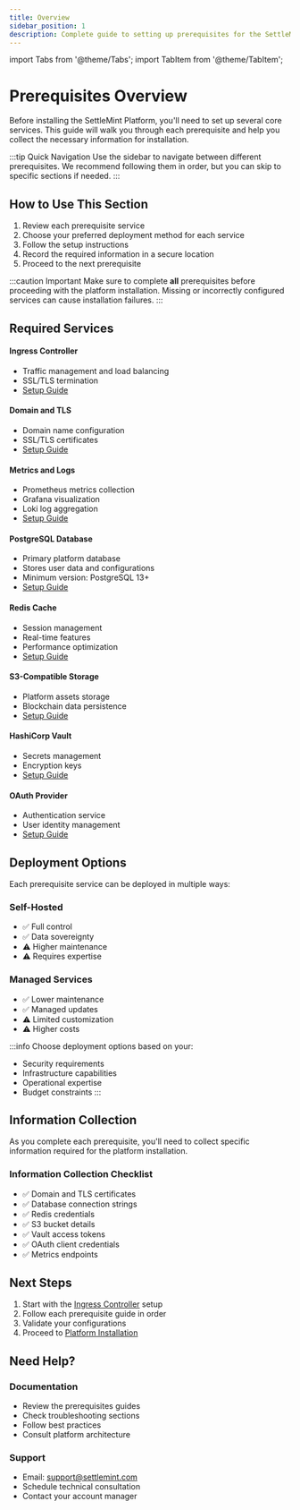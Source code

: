 ```yaml
---
title: Overview
sidebar_position: 1
description: Complete guide to setting up prerequisites for the SettleMint Platform installation
---
```


import Tabs from '@theme/Tabs';
import TabItem from '@theme/TabItem';

# Prerequisites Overview

Before installing the SettleMint Platform, you'll need to set up several core services. This guide will walk you through each prerequisite and help you collect the necessary information for installation.

:::tip Quick Navigation
Use the sidebar to navigate between different prerequisites. We recommend following them in order, but you can skip to specific sections if needed.
:::

## How to Use This Section

1. Review each prerequisite service
2. Choose your preferred deployment method for each service
3. Follow the setup instructions
4. Record the required information in a secure location
5. Proceed to the next prerequisite

:::caution Important
Make sure to complete **all** prerequisites before proceeding with the platform installation. Missing or incorrectly configured services can cause installation failures.
:::

## Required Services

<Tabs>
<TabItem value="infrastructure" label="Infrastructure" default>

#### Ingress Controller

- Traffic management and load balancing
- SSL/TLS termination
- [Setup Guide](/documentation/docs/launch-platform/self-hosted/installation-guide/prerequisites/ingress-controller)

#### Domain and TLS

- Domain name configuration
- SSL/TLS certificates
- [Setup Guide](/documentation/docs/launch-platform/self-hosted/installation-guide/prerequisites/domain-and-tls)

#### Metrics and Logs

- Prometheus metrics collection
- Grafana visualization
- Loki log aggregation
- [Setup Guide](/documentation/docs/launch-platform/self-hosted/installation-guide/prerequisites/metrics-and-logs)

</TabItem>
<TabItem value="databases" label="Databases & Cache">

#### PostgreSQL Database

- Primary platform database
- Stores user data and configurations
- Minimum version: PostgreSQL 13+
- [Setup Guide](/documentation/docs/launch-platform/self-hosted/installation-guide/prerequisites/postgresql)

#### Redis Cache

- Session management
- Real-time features
- Performance optimization
- [Setup Guide](/documentation/docs/launch-platform/self-hosted/installation-guide/prerequisites/redis)

</TabItem>
<TabItem value="security" label="Security & Storage">

#### S3-Compatible Storage

- Platform assets storage
- Blockchain data persistence
- [Setup Guide](/documentation/docs/launch-platform/self-hosted/installation-guide/prerequisites/s3-storage)

#### HashiCorp Vault

- Secrets management
- Encryption keys
- [Setup Guide](/documentation/docs/launch-platform/self-hosted/installation-guide/prerequisites/hashicorp-vault)

#### OAuth Provider

- Authentication service
- User identity management
- [Setup Guide](/documentation/docs/launch-platform/self-hosted/installation-guide/prerequisites/oauth)

</TabItem>
</Tabs>

## Deployment Options

Each prerequisite service can be deployed in multiple ways:

<div className="row margin-bottom--lg">
<div className="col col--6">

### Self-Hosted

- ✅ Full control
- ✅ Data sovereignty
- ⚠️ Higher maintenance
- ⚠️ Requires expertise

</div>
<div className="col col--6">

### Managed Services

- ✅ Lower maintenance
- ✅ Managed updates
- ⚠️ Limited customization
- ⚠️ Higher costs

</div>
</div>

:::info
Choose deployment options based on your:

- Security requirements
- Infrastructure capabilities
- Operational expertise
- Budget constraints
  :::

## Information Collection

As you complete each prerequisite, you'll need to collect specific information required for the platform installation.

<div className="alert alert--success" role="alert">

### Information Collection Checklist

- ✅ Domain and TLS certificates
- ✅ Database connection strings
- ✅ Redis credentials
- ✅ S3 bucket details
- ✅ Vault access tokens
- ✅ OAuth client credentials
- ✅ Metrics endpoints

</div>

## Next Steps

1. Start with the [Ingress Controller](/documentation/docs/launch-platform/self-hosted/installation-guide/prerequisites/ingress-controller) setup
2. Follow each prerequisite guide in order
3. Validate your configurations
4. Proceed to [Platform Installation](/documentation/docs/launch-platform/self-hosted/installation-guide/platform-installation)

## Need Help?

<div className="row margin-bottom--lg">
<div className="col col--6">

### Documentation

- Review the prerequisites guides
- Check troubleshooting sections
- Follow best practices
- Consult platform architecture

</div>
<div className="col col--6">

### Support

- Email: support@settlemint.com
- Schedule technical consultation
- Contact your account manager

</div>
</div>

